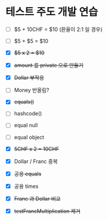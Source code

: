 # 테스트 주도 개발 연습



- [ ]  \$5 + 10CHF = $10 (환율이 2:1 일 경우)
- [ ] \$5 + \$5 = \$10 
- [x] ~~\$5 x 2 = $10~~ 
- [x] ~~amount 를 private 으로 만들기~~
- [x] ~~Dollar 부작용~~ 
- [ ] Money 반올림?
- [x] ~~equals()~~
- [ ] hashcode()
- [ ] equal null
- [ ] equal object
- [x] ~~5CHF x 2 = 10CHF~~
- [x] Dollar / Franc 중복
- [x] ~~공용 equals~~
- [x] 공용 times
- [x] ~~Franc 과 Dollar 비교~~
- [x] ~~testFrancMultiplication 제거~~


 



